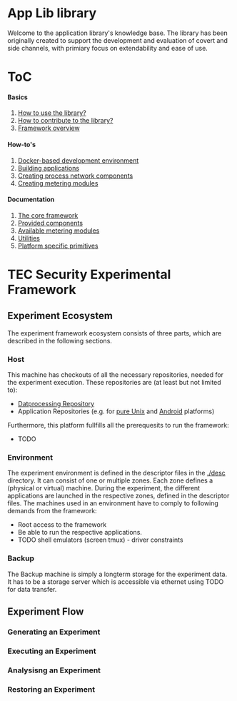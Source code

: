 # App Lib library

Welcome to the application library's knowledge base. The library has been originally created to support the development and evaluation of covert and side channels, with primiary focus on extendability and ease of use.

# ToC

#### Basics

1. [How to use the library?](1.-Basics/How-to-use-the-library%3F)
2. [How to contribute to the library?](1.-Basics/How-to-contribute-to-the-library%3F)
3. [Framework overview](1.-Basics/Framework-overview)

#### How-to's

1. [Docker-based development environment](2.-How-to's/Dockerised-build-environment)
2. [Building applications](2.-How-to's/Building-applications)
3. [Creating process network components](2.-How-to's/Creating-process-network-components)
4. [Creating metering modules](2.-How-to's/Creating-metering-modules)

#### Documentation

1. [The core framework](3.-Documentation/The-core-framework)
2. [Provided components](3.-Documentation/Provided-components)
3. [Available metering modules](3.-Documentation/Available-metering-modules)
4. [Utilities](3.-Documentation/Utilities)
5. [Platform specific primitives](3.-Documentation/Platform-specific-primitives)

# TEC Security Experimental Framework

## Experiment Ecosystem
The experiment framework ecosystem consists of three parts, which are described in the following sections.

### Host
This machine has checkouts of all the necessary repositories, needed for the experiment execution. 
These repositories are (at least but not limited to):
* [Datprocessing Repository]()
* Application Repositories (e.g. for [pure Unix]() and [Android]() platforms)

Furthermore, this platform fullfills all the prerequesits to run the framework:

* TODO

### Environment
The experiment environment is defined in the descriptor files in the [./desc]() directory.
It can consist of one or multiple zones.
Each zone defines a (physical or virtual) machine.
During the experiment, the different applications are launched in the respective zones, defined in the descriptor files.
The machines used in an environment have to comply to following demands from the framework:
* Root access to the framework 
* Be able to run the respective applications.
* TODO shell emulators (screen tmux) - driver constraints

### Backup
The Backup machine is simply a longterm storage for the experiment data.
It has to be a storage server which is accessible via ethernet using TODO for data transfer.

## Experiment Flow

### Generating an Experiment

### Executing an Experiment

### Analysisng an Experiment

### Restoring an Experiment

